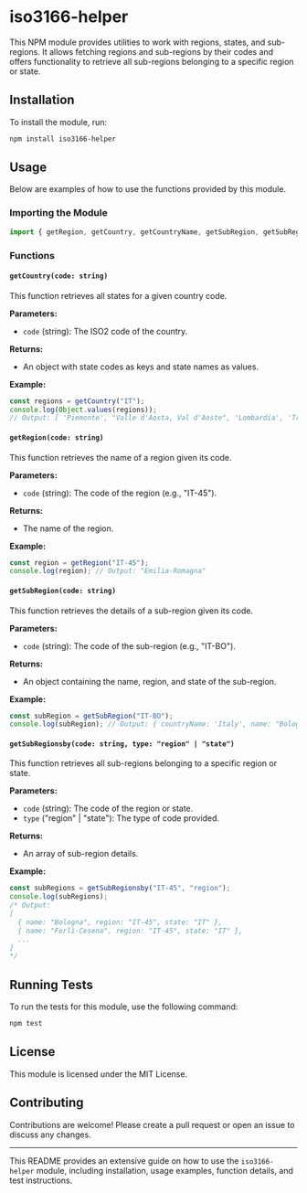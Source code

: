 # iso3166-helper

This NPM module provides utilities to work with regions, states, and sub-regions. It allows fetching regions and sub-regions by their codes and offers functionality to retrieve all sub-regions belonging to a specific region or state.

## Installation

To install the module, run:

```bash
npm install iso3166-helper
```

## Usage

Below are examples of how to use the functions provided by this module.

### Importing the Module

```javascript
import { getRegion, getCountry, getCountryName, getSubRegion, getSubRegionsby } from 'iso3166-helper';
```

### Functions

#### `getCountry(code: string)`

This function retrieves all states for a given country code.

**Parameters:**

- `code` (string): The ISO2 code of the country.

**Returns:**

- An object with state codes as keys and state names as values.

**Example:**

```javascript
const regions = getCountry("IT");
console.log(Object.values(regions));
// Output: [ 'Piemonte', "Valle d'Aosta, Val d'Aoste", 'Lombardia', 'Trentino-Alto Adige, Trentino-Südtirol', 'Veneto', 'Friuli Venezia Giulia', 'Liguria', 'Emilia-Romagna', 'Toscana', 'Umbria', 'Marche', 'Lazio', 'Abruzzo', 'Molise', 'Campania', 'Puglia', 'Basilicata', 'Calabria', 'Sicilia', 'Sardegna' ]
```

#### `getRegion(code: string)`

This function retrieves the name of a region given its code.

**Parameters:**

- `code` (string): The code of the region (e.g., "IT-45").

**Returns:**

- The name of the region.

**Example:**

```javascript
const region = getRegion("IT-45");
console.log(region); // Output: "Emilia-Romagna"
```

#### `getSubRegion(code: string)`

This function retrieves the details of a sub-region given its code.

**Parameters:**

- `code` (string): The code of the sub-region (e.g., "IT-BO").

**Returns:**

- An object containing the name, region, and state of the sub-region.

**Example:**

```javascript
const subRegion = getSubRegion("IT-BO");
console.log(subRegion); // Output: { countryName: 'Italy', name: "Bologna", region: "IT-45", regionName: 'Emilia-Romagna', country: "IT" }
```

#### `getSubRegionsby(code: string, type: "region" | "state")`

This function retrieves all sub-regions belonging to a specific region or state.

**Parameters:**

- `code` (string): The code of the region or state.
- `type` ("region" | "state"): The type of code provided.

**Returns:**

- An array of sub-region details.

**Example:**

```javascript
const subRegions = getSubRegionsby("IT-45", "region");
console.log(subRegions);
/* Output:
[
  { name: "Bologna", region: "IT-45", state: "IT" },
  { name: "Forlì-Cesena", region: "IT-45", state: "IT" },
  ...
]
*/
```

## Running Tests

To run the tests for this module, use the following command:

```bash
npm test
```

## License

This module is licensed under the MIT License.

## Contributing

Contributions are welcome! Please create a pull request or open an issue to discuss any changes.

---

This README provides an extensive guide on how to use the `iso3166-helper` module, including installation, usage examples, function details, and test instructions.

